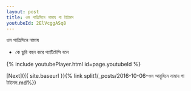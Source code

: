 ```yaml
---
layout: post
title: ওম পাত্রিসিনে নামায গা টাইমস
youtubeId: 2ElVcggASq8
---
```

 
 
 ওম পাত্রিসিনে নামায  
 
 -  কে ছুরি বহন করে প্যাটিটেসি বলে 
 
  
 
  
 
 
 
 
 
 


{% include youtubePlayer.html id=page.youtubeId %}
 
[Next]({{ site.baseurl }}{% link  split1/_posts/2016-10-06-ওম আয়ুধিনে নামায গা টাইমস.md%})
 
